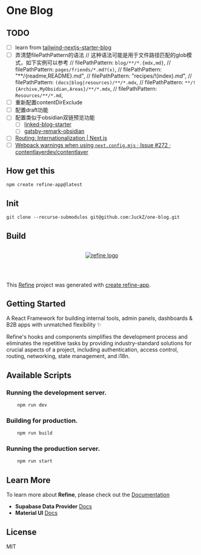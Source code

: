 # One Blog

## TODO

- [ ] learn from [tailwind-nextjs-starter-blog](https://github.com/timlrx/tailwind-nextjs-starter-blog/blob/main/app/blog/page.tsx)
- [ ] 弄清楚filePathPattern的语法
    // 这种语法可能是用于文件路径匹配的glob模式，如下实例可以参考
    // filePathPattern: `blog/**/*.{mdx,md}`,
    // filePathPattern: `pages/friends/*.md?(x)`,
    // filePathPattern: "**/{readme,README}.md",
    // filePathPattern: "recipes/!(index)*.md*",
    // filePathPattern: `(docs|blog|resources)/**/*.mdx`,
    // filePathPattern: `**/!{Archive,MyObsidian,Areas}/**/*.mdx`,
    // filePathPattern: `Resources/**/*.md`,
- [ ] 重新配置contentDirExclude
- [ ] 配置draft功能
- [ ] 配置类似于obsidian双链预览功能
  - [ ] [linked-blog-starter](https://github.com/matthewwong525/linked-blog-starter/blob/main/components/misc/preview-link.tsx)
  - [ ] [gatsby-remark-obsidian](https://github.com/johackim/gatsby-remark-obsidian)
- [ ] [Routing: Internationalization | Next.js](https://nextjs.org/docs/pages/building-your-application/routing/internationalization)
- [ ] [Webpack warnings when using `next.config.mjs` · Issue #272 · contentlayerdev/contentlayer](https://github.com/contentlayerdev/contentlayer/issues/272)

## How get this

`npm create refine-app@latest`

## Init

`git clone --recurse-submodules git@github.com:JuckZ/one-blog.git`

## Build

<div align="center" style="margin: 30px;">
    <a href="https://refine.dev">
    <img alt="refine logo" src="https://refine.ams3.cdn.digitaloceanspaces.com/readme/refine-readme-banner.png">
    </a>
</div>
<br/>

This [Refine](https://github.com/refinedev/refine) project was generated with [create refine-app](https://github.com/refinedev/refine/tree/master/packages/create-refine-app).

## Getting Started

A React Framework for building internal tools, admin panels, dashboards & B2B apps with unmatched flexibility ✨

Refine's hooks and components simplifies the development process and eliminates the repetitive tasks by providing industry-standard solutions for crucial aspects of a project, including authentication, access control, routing, networking, state management, and i18n.

## Available Scripts

### Running the development server.

```bash
    npm run dev
```

### Building for production.

```bash
    npm run build
```

### Running the production server.

```bash
    npm run start
```

## Learn More

To learn more about **Refine**, please check out the [Documentation](https://refine.dev/docs)

- **Supabase Data Provider** [Docs](https://refine.dev/docs/core/providers/data-provider/#overview)
- **Material UI** [Docs](https://refine.dev/docs/ui-frameworks/mui/tutorial/)

## License

MIT
